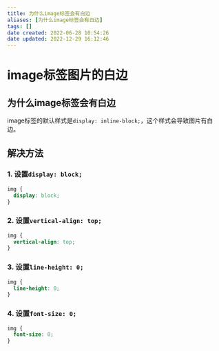```yaml
---
title: 为什么image标签会有白边
aliases: [为什么image标签会有白边]
tags: []
date created: 2022-06-28 10:54:26
date updated: 2022-12-29 16:12:46
---
```


# image标签图片的白边

## 为什么image标签会有白边

image标签的默认样式是`display: inline-block;`，这个样式会导致图片有白边。

## 解决方法

### 1. 设置`display: block;`

```css
img {
  display: block;
}
```

### 2. 设置`vertical-align: top;`

```css
img {
  vertical-align: top;
}
```

### 3. 设置`line-height: 0;`

```css
img {
  line-height: 0;
}
```

### 4. 设置`font-size: 0;`

```css
img {
  font-size: 0;
}
```
